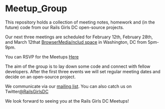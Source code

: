 Meetup_Group
============


This repository holds a collection of meeting notes, homework and (in the future) code from our Rails Girls DC open-source projects.

Our next three meetings are scheduled for February 12th, February 28th, and March 12that <a href="https://maps.google.com/maps?q=1203+19th+street+nw,+washington,+dc+20036&sugexp=chrome,mod%3D5&um=1&ie=UTF-8&hl=en&sa=N&tab=wl">BrowserMedia/nclud space</a> in Washington, DC from 5pm-9pm.

You can RSVP for the Meetups <a href="http://www.meetup.com/Rails-Girls/Washington-DC/">Here</a>

The aim of the group is to lay down some code and connect with fellow developers.  After the first three events we will set regular meeting dates and decide on an open-source project.

We communicate via our <a href="http://groups.google.com/group/railsgirlsdc">mailing list</a>.  You can also catch us on Twitter<a href="https://twitter.com/RailsGirlsDC">@RailsGirlsDC</a>

We look forward to seeing you at the Rails Girls DC Meetups!
